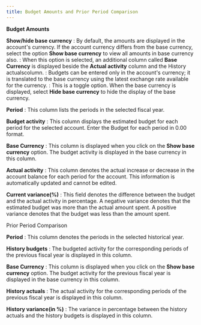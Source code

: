```yaml
---
title: Budget Amounts and Prior Period Comparison
---
```



**Budget Amounts**


**Show/hide base currency**
: By<font style="color: #008000;" color="#008000"> </font>default, the amounts  are displayed in the account's currency. If the account currency differs  from the base currency, select the option **Show 
 base currency** to view all amounts in base currency also.
: When this option is selected, an additional column  called **Base Currency** is displayed  beside the **Actual activity** column  and the History actualscolumn.
: Budgets can be entered only in the account's currency;  it is translated to the base currency using the latest exchange rate available  for the currency.
: This is a toggle option. When the base currency  is displayed, select **Hide base currency** to hide the display of the base currency.


**Period**
: This column lists the periods in the selected fiscal  year.


**Budget activity**
: This column displays the estimated budget for each  period for the selected account. Enter the Budget for each period in 0.00  format.


**Base Currency**
: This column is displayed when you click on the **Show base currency** option. The budget  activity is displayed in the base currency in this column.


**Actual activity**
: This column denotes the actual increase or decrease  in the account balance for each period for the account. This information  is automatically updated and cannot be edited.


**Current variance(%)**
: This field denotes the difference between the budget  and the actual activity in percentage. A negative variance denotes that  the estimated budget was more than the actual amount spent. A positive  variance denotes that the budget was less than the amount spent.


Prior Period Comparison


**Period**
: This column denotes the periods in the selected  historical year.


**History budgets**
: The budgeted activity for the corresponding periods  of the previous fiscal year is displayed in this column.


**Base Currency**
: This column is displayed when you click on the **Show base currency** option. The budget  activity for the previous fiscal year is displayed in the base currency  in this column.


**History actuals**
: The actual activity for the corresponding periods  of the previous fiscal year is displayed in this column.


**History variance(in  %)**
: The variance in percentage between the history actuals  and the history budgets is displayed in this column.
